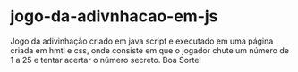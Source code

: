 # jogo-da-adivnhacao-em-js
Jogo da adivinhação criado em java script e executado em uma página criada em hmtl e css, onde consiste em que o jogador chute um número de 1 a 25 e tentar acertar o número secreto. Boa Sorte!
